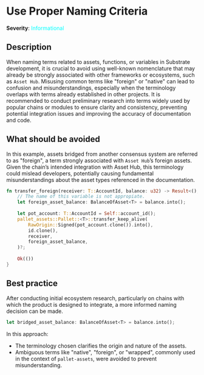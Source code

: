 # Use Proper Naming Criteria

**Severity**: <span style="color:cyan;">Informational</span>

## Description

When naming terms related to assets, functions, or variables in Substrate development, it is crucial to avoid using well-known nomenclature that may already be strongly associated with other frameworks or ecosystems, such as `Asset Hub`. Misusing common terms like "foreign" or "native" can lead to confusion and misunderstandings, especially when the terminology overlaps with terms already established in other projects. It is recommended to conduct preliminary research into terms widely used by popular chains or modules to ensure clarity and consistency, preventing potential integration issues and improving the accuracy of documentation and code.

## What should be avoided

In this example, assets bridged from another consensus system are referred to as "foreign", a term strongly associated with `Asset Hub`’s foreign assets. Given the chain’s intended integration with Asset Hub, this terminology could mislead developers, potentially causing fundamental misunderstandings about the asset types referenced in the documentation.

```rust
fn transfer_foreign(receiver: T::AccountId, balance: u32) -> Result<(), Error> {
    // The name of this variable is not appropiate.
    let foreign_asset_balance: BalanceOfAsset<T> = balance.into();
    
    let pot_account: T::AccountId = Self::account_id();
    pallet_assets::Pallet::<T>::transfer_keep_alive(
        RawOrigin::Signed(pot_account.clone()).into(),
        id.clone(),
        receiver,
        foreign_asset_balance,
    )?;
    
    Ok(())
}
```

## Best practice

After conducting initial ecosystem research, particularly on chains with which the product is designed to integrate, a more informed naming decision can be made.

```rust
let bridged_asset_balance: BalanceOfAsset<T> = balance.into();
```

In this approach:

- The terminology chosen clarifies the origin and nature of the assets.
- Ambiguous terms like "native", "foreign", or "wrapped", commonly used in the context of `pallet-assets`, were avoided to prevent misunderstanding.
